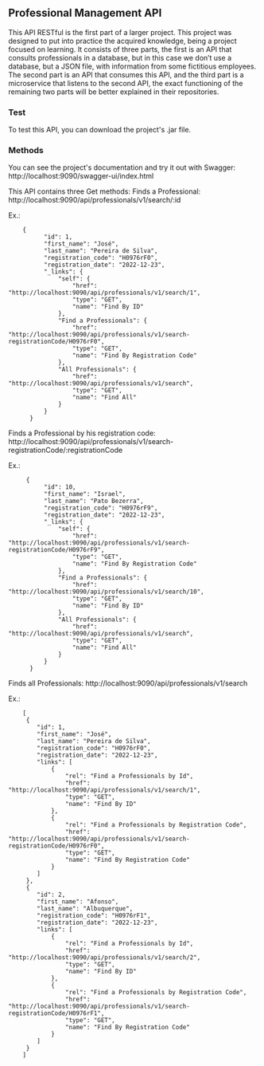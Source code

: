 <h2> Professional Management API </h2>

<p>
This API RESTful is the first part of a larger project. This project was designed to put into practice the acquired knowledge, being a project focused on learning. It consists of three parts, the first is an API that consults professionals in a database, but in this case we don’t use a database, but a JSON file, with information from some fictitious employees. The second part is an API that consumes this API, and the third part is a microservice that listens to the second API, the exact functioning of the remaining two parts will be better explained in their repositories.
</p>

<h3> Test </h3>
<p>
To test this API, you can download the project's .jar file.
</p>
<h3>Methods</h3>
<p>
You can see the project's documentation and try it out with Swagger:
http://localhost:9090/swagger-ui/index.html
</p>
<div>
This API contains three Get methods:
   Finds a Professional:
   http://localhost:9090/api/professionals/v1/search/:id
      
   Ex.:
   
        {
              "id": 1,
              "first_name": "José",
              "last_name": "Pereira de Silva",
              "registration_code": "H0976rF0",
              "registration_date": "2022-12-23",
              "_links": {
                  "self": {
                      "href": "http://localhost:9090/api/professionals/v1/search/1",
                      "type": "GET",
                      "name": "Find By ID"
                  },
                  "Find a Professionals": {
                      "href": "http://localhost:9090/api/professionals/v1/search-registrationCode/H0976rF0",
                      "type": "GET",
                      "name": "Find By Registration Code"
                  },
                  "All Professionals": {
                      "href": "http://localhost:9090/api/professionals/v1/search",
                      "type": "GET",
                      "name": "Find All"
                  }
              }
          }
    
   Finds a Professional by his registration code:
   http://localhost:9090/api/professionals/v1/search-registrationCode/:registrationCode
   
   Ex.:
   
         {
              "id": 10,
              "first_name": "Israel",
              "last_name": "Pato Bezerra",
              "registration_code": "H0976rF9",
              "registration_date": "2022-12-23",
              "_links": {
                  "self": {
                      "href": "http://localhost:9090/api/professionals/v1/search-registrationCode/H0976rF9",
                      "type": "GET",
                      "name": "Find By Registration Code"
                  },
                  "Find a Professionals": {
                      "href": "http://localhost:9090/api/professionals/v1/search/10",
                      "type": "GET",
                      "name": "Find By ID"
                  },
                  "All Professionals": {
                      "href": "http://localhost:9090/api/professionals/v1/search",
                      "type": "GET",
                      "name": "Find All"
                  }
              }
          }
          
   Finds all Professionals:
   http://localhost:9090/api/professionals/v1/search
   
   Ex.:
    
        [
         {
            "id": 1,
            "first_name": "José",
            "last_name": "Pereira de Silva",
            "registration_code": "H0976rF0",
            "registration_date": "2022-12-23",
            "links": [
                {
                    "rel": "Find a Professionals by Id",
                    "href": "http://localhost:9090/api/professionals/v1/search/1",
                    "type": "GET",
                    "name": "Find By ID"
                },
                {
                    "rel": "Find a Professionals by Registration Code",
                    "href": "http://localhost:9090/api/professionals/v1/search-registrationCode/H0976rF0",
                    "type": "GET",
                    "name": "Find By Registration Code"
                }
            ]
         },
         {
            "id": 2,
            "first_name": "Afonso",
            "last_name": "Albuquerque",
            "registration_code": "H0976rF1",
            "registration_date": "2022-12-23",
            "links": [
                {
                    "rel": "Find a Professionals by Id",
                    "href": "http://localhost:9090/api/professionals/v1/search/2",
                    "type": "GET",
                    "name": "Find By ID"
                },
                {
                    "rel": "Find a Professionals by Registration Code",
                    "href": "http://localhost:9090/api/professionals/v1/search-registrationCode/H0976rF1",
                    "type": "GET",
                    "name": "Find By Registration Code"
                }
            ]
         }
        ]
</div>
